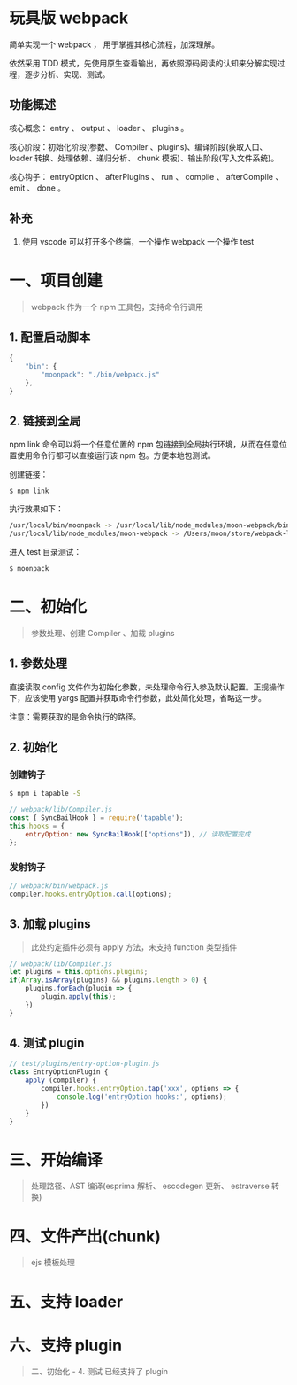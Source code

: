 # 玩具版 webpack

简单实现一个 webpack ， 用于掌握其核心流程，加深理解。

依然采用 TDD 模式，先使用原生查看输出，再依照源码阅读的认知来分解实现过程，逐步分析、实现、测试。

## 功能概述

核心概念： entry 、 output 、 loader 、 plugins 。

核心阶段：初始化阶段(参数、 Compiler 、plugins)、编译阶段(获取入口、 loader 转换、处理依赖、递归分析、 chunk 模板)、输出阶段(写入文件系统)。

核心钩子： entryOption 、 afterPlugins 、 run 、 compile 、 afterCompile 、 emit 、 done 。

## 补充

1. 使用 vscode 可以打开多个终端，一个操作 webpack 一个操作 test 

# 一、项目创建

> webpack 作为一个 npm 工具包，支持命令行调用

## 1. 配置启动脚本

```javascript
{
    "bin": {
        "moonpack": "./bin/webpack.js"
    },
}
```

## 2. 链接到全局

npm link 命令可以将一个任意位置的 npm 包链接到全局执行环境，从而在任意位置使用命令行都可以直接运行该 npm 包。方便本地包测试。

创建链接：
```bash
$ npm link
```

执行效果如下：
```bash
/usr/local/bin/moonpack -> /usr/local/lib/node_modules/moon-webpack/bin/webpack.js
/usr/local/lib/node_modules/moon-webpack -> /Users/moon/store/webpack-like/webpack
```

进入 test 目录测试：
```bash
$ moonpack
```

# 二、初始化

> 参数处理、创建 Compiler 、加载 plugins

## 1. 参数处理

直接读取 config 文件作为初始化参数，未处理命令行入参及默认配置。正规操作下，应该使用 yargs 配置并获取命令行参数，此处简化处理，省略这一步。

注意：需要获取的是命令执行的路径。

## 2. 初始化

### 创建钩子

```bash
$ npm i tapable -S
```
```javascript
// webpack/lib/Compiler.js
const { SyncBailHook } = require('tapable');
this.hooks = {
    entryOption: new SyncBailHook(["options"]), // 读取配置完成
};
```

### 发射钩子

```javascript
// webpack/bin/webpack.js
compiler.hooks.entryOption.call(options);
```

## 3. 加载 plugins

> 此处约定插件必须有 apply 方法，未支持 function 类型插件

```javascript
// webpack/lib/Compiler.js
let plugins = this.options.plugins;
if(Array.isArray(plugins) && plugins.length > 0) {
    plugins.forEach(plugin => {
        plugin.apply(this);
    })
}
```

## 4. 测试 plugin

```javascript
// test/plugins/entry-option-plugin.js
class EntryOptionPlugin {
    apply (compiler) {
        compiler.hooks.entryOption.tap('xxx', options => {
            console.log('entryOption hooks:', options);
        })
    }
}
```

# 三、开始编译

> 处理路径、AST 编译(esprima 解析、 escodegen 更新、 estraverse 转换)

# 四、文件产出(chunk)

> ejs 模板处理

# 五、支持 loader

# 六、支持 plugin

> 二、初始化 - 4. 测试 已经支持了 plugin